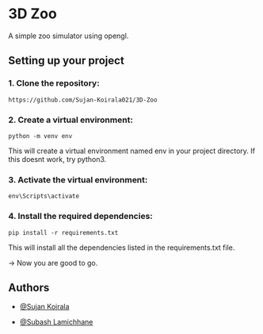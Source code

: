 # 3D Zoo

A simple zoo simulator using opengl.
## Setting up your project
### 1. Clone the repository:
```
https://github.com/Sujan-Koirala021/3D-Zoo
````

### 2. Create a virtual environment:
```python -m venv env```

This will create a virtual environment named env in your project directory. If this doesnt work, try python3.

### 3. Activate the virtual environment:
```env\Scripts\activate```

### 4. Install the required dependencies:
```pip install -r requirements.txt```

This will install all the dependencies listed in the requirements.txt file.

-> Now you are good to go.


## Authors

 - [@Sujan Koirala](https://github.com/Sujan-Koirala021)

 - [@Subash Lamichhane](https://github.com/Subash-Lamichhane)
